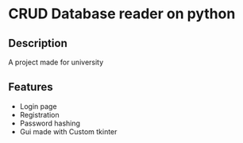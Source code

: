 # CRUD Database reader on python
## Description
 A project made for university

 ## Features
 <ul>
   <li>Login page</li>
   <li>Registration</li>
   <li>Password hashing</li>
   <li>Gui made with Custom tkinter</li>
 </ul>

